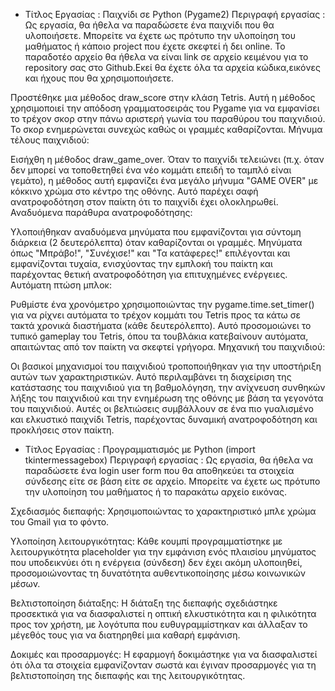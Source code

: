 - Τίτλος Εργασίας :
Παιχνίδι σε Python (Pygame2)
Περιγραφή εργασίας :
Ως εργασία, θα ήθελα να παραδώσετε ένα παιχνίδι που θα υλοποιήσετε. Μπορείτε να έχετε ως πρότυπο την υλοποίηση του μαθήματος ή κάποιο project που έχετε σκεφτεί ή δει online. Το παραδοτέο αρχείο θα ήθελα να είναι link σε αρχείο κειμένου για το repository σας στο Github.Εκεί θα έχετε όλα τα αρχεία κώδικα,εικόνες και ήχους που θα χρησιμοποιήσετε. 


Προστέθηκε μια μέθοδος draw_score στην κλάση Tetris. Αυτή η μέθοδος χρησιμοποιεί την απόδοση γραμματοσειράς του Pygame για να εμφανίσει το τρέχον σκορ στην πάνω αριστερή γωνία του παραθύρου του παιχνιδιού. Το σκορ ενημερώνεται συνεχώς καθώς οι γραμμές καθαρίζονται.
Μήνυμα τέλους παιχνιδιού:

Εισήχθη η μέθοδος draw_game_over. Όταν το παιχνίδι τελειώνει (π.χ. όταν δεν μπορεί να τοποθετηθεί ένα νέο κομμάτι επειδή το ταμπλό είναι γεμάτο), η μέθοδος αυτή εμφανίζει ένα μεγάλο μήνυμα "GAME OVER" με κόκκινο χρώμα στο κέντρο της οθόνης. Αυτό παρέχει σαφή ανατροφοδότηση στον παίκτη ότι το παιχνίδι έχει ολοκληρωθεί.
Αναδυόμενα παράθυρα ανατροφοδότησης:

Υλοποιήθηκαν αναδυόμενα μηνύματα που εμφανίζονται για σύντομη διάρκεια (2 δευτερόλεπτα) όταν καθαρίζονται οι γραμμές. Μηνύματα όπως "Μπράβο!", "Συνέχισε!" και "Τα κατάφερες!" επιλέγονται και εμφανίζονται τυχαία, ενισχύοντας την εμπλοκή του παίκτη και παρέχοντας θετική ανατροφοδότηση για επιτυχημένες ενέργειες.
Αυτόματη πτώση μπλοκ:

Ρυθμίστε ένα χρονόμετρο χρησιμοποιώντας την pygame.time.set_timer() για να ρίχνει αυτόματα το τρέχον κομμάτι του Tetris προς τα κάτω σε τακτά χρονικά διαστήματα (κάθε δευτερόλεπτο). Αυτό προσομοιώνει το τυπικό gameplay του Tetris, όπου τα τουβλάκια κατεβαίνουν αυτόματα, απαιτώντας από τον παίκτη να σκεφτεί γρήγορα.
Μηχανική του παιχνιδιού:

Οι βασικοί μηχανισμοί του παιχνιδιού τροποποιήθηκαν για την υποστήριξη αυτών των χαρακτηριστικών. Αυτό περιλαμβάνει τη διαχείριση της κατάστασης του παιχνιδιού για τη βαθμολόγηση, την ανίχνευση συνθηκών λήξης του παιχνιδιού και την ενημέρωση της οθόνης με βάση τα γεγονότα του παιχνιδιού.
Αυτές οι βελτιώσεις συμβάλλουν σε ένα πιο γυαλισμένο και ελκυστικό παιχνίδι Tetris, παρέχοντας δυναμική ανατροφοδότηση και προκλήσεις στον παίκτη.






- Τίτλος Εργασίας :
Προγραμματισμός με Python (import tkintermessagebox)
Περιγραφή εργασίας :
Ως εργασία, θα ήθελα να παραδώσετε ένα login user form που θα αποθηκεύει τα στοιχεία σύνδεσης είτε σε βάση είτε σε αρχείο. Μπορείτε να έχετε ως πρότυπο την υλοποίηση του μαθήματος ή το παρακάτω αρχείο εικόνας. 

Σχεδιασμός διεπαφής: Χρησιμοποιώντας το χαρακτηριστικό μπλε χρώμα του Gmail για το φόντο.

Υλοποίηση λειτουργικότητας: Κάθε κουμπί προγραμματίστηκε με λειτουργικότητα placeholder για την εμφάνιση ενός πλαισίου μηνύματος που υποδεικνύει ότι η ενέργεια (σύνδεση) δεν έχει ακόμη υλοποιηθεί, προσομοιώνοντας τη δυνατότητα αυθεντικοποίησης μέσω κοινωνικών μέσων.

Βελτιστοποίηση διάταξης: Η διάταξη της διεπαφής σχεδιάστηκε προσεκτικά για να διασφαλιστεί η οπτική ελκυστικότητα και η φιλικότητα προς τον χρήστη, με λογότυπα που ευθυγραμμίστηκαν και άλλαξαν το μέγεθός τους για να διατηρηθεί μια καθαρή εμφάνιση.

Δοκιμές και προσαρμογές: Η εφαρμογή δοκιμάστηκε για να διασφαλιστεί ότι όλα τα στοιχεία εμφανίζονταν σωστά και έγιναν προσαρμογές για τη βελτιστοποίηση της διεπαφής και της λειτουργικότητας.
